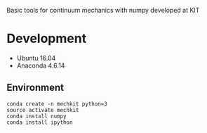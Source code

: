 Basic tools for continuum mechanics with numpy developed at KIT


# Development
- Ubuntu 16.04
- Anaconda 4.6.14

## Environment
    conda create -n mechkit python=3
    source activate mechkit
    conda install numpy
    conda install ipython
